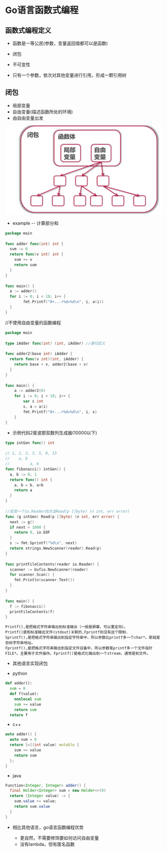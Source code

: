 # Go语言函数式编程

## 函数式编程定义

- 函数是一等公民(参数，变量返回值都可以是函数)

- 闭包

- 不可变性

- 只有一个参数，依次对其他变量进行引用，形成一颗引用树

## 闭包

- 局部变量
- 自由变量(描述函数所处的环境)
- 由自由变量出发

![-w1155](https://raw.githubusercontent.com/BryantChang/Go_study/master/imgs/closure.png)

- example -- 计算部分和

```go
package main

func adder func(int) int {
  sum := 0
  return func(v int) int {
    sum += v
    return sum
  }
}

func main() {
  a := adder()
  for i := 0; i < 10; i++ {
        fmt.Printf("0+...+%d=%d\n", i, a(i))
  }
}
```

//不使用自由变量的函数编程

```go
package main

type iAdder func(int) (int, iAdder) //递归定义

func adder2(base int) iAdder {
  return func(v int)(int, iAdder) {
    return base + v, adder2(base + v)
  }
}

func main() {
    a := adder2(0)
    for i := 0; i < 10; i++ {
        var s int
        s, a = a(i)
        fmt.Printf("0+...+%d=%d\n", i, s)
    }
}
```

- 示例代码2斐波那契数列生成器(10000以下)

```go
type intGen func() int

// 1, 1, 2, 3, 5, 8, 13
//    a, b
//         a, b
func fibonacci() intGen() {
  a, b := 0, 1
  return func() int {
    a, b = b, a+b
    return a
  }
}

//实现一个io.Reader的方法Read(p []byte) (n int, err error)
func (g intGen) Read(p []byte) (n int, err error) {
  next := g()
  if next > 1000 {
    return 0, io.EOF
  }
  s := fmt.Sprintf("%d\n", next)
  return strings.NewScanner(reader).Read(p)
}

func printFileContents(reader io.Reader) {
  scanner := bufio.NewScanner(reader)
  for scanner.Scan() {
    fmt.Println(scanner.Text())
  }
}

func main() {
  f := fibonacci()
  printFileContents(f)
}
```

```
Printf(),是把格式字符串输出到标准输出（一般是屏幕，可以重定向）。
Printf()是和标准输出文件(stdout)关联的,Fprintf则没有这个限制.
Sprintf(),是把格式字符串输出到指定字符串中，所以参数比printf多一个char*。那就是目标字符串地址。
Fprintf(),是把格式字符串输出到指定文件设备中，所以参数笔printf多一个文件指针FILE*。主要用于文件操作。Fprintf()是格式化输出到一个stream，通常是到文件。
```

- 其他语言实现闭包

- python

```python
def adder():
  sum = 0
  def f(value):
    nonlocal sum
    sum += value
    return sum
  return f
```

- c++

```c++
auto adder() {
  auto sum = 0
  return [=](int value) mutable {
    sum += value
    return sum
  };
}
```

- java

```java
Function<Integer, Integer> adder() {
  final Holder<Integer> sum = new Holder<>(0)
  return (Integer value) -> {
    sum.value += value;
    return sum.value
  }
}
```

- 相比其他语言，go语言函数编程优势

  - 更自然，不需要修饰要如何访问自由变量
  - 没有lambda，但有匿名函数
